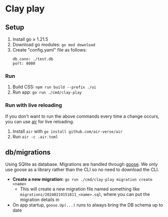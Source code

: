 # Clay play

## Setup
1. Install go ≥ 1.21.5
2. Download go modules: `go mod download`
3. Create "config.yaml" file as follows:
    ```
    db_conn: ./test.db
    port: 8080
    ```

### Run 
1. Build CSS: `npm run build --prefix ./ui`
2. Run app: `go run ./cmd/clay-play`

### Run with live reloading
If you don't want to run the above commands every time a change occurs, you can use [air](https://github.com/air-verse/air) for live reloading.

1. Install `air` with `go install github.com/air-verse/air`
2. Run `air -c .air.toml`

## db/migrations

Using SQlite as database. Migrations are handled through [goose](https://github.com/pressly/goose). We only use goose as a library rather than the CLI so no need to download the CLI.

- **Create a new migration:** `go run ./cmd/clay-play migration create <name>`
    - This will create a new migration file named something like `migrations/20240219151811_<name>.sql`, where you can put the migration details in
- On app startup, `goose.Up(...)` runs to always bring the DB schema up to date
